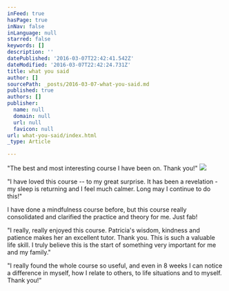 ```yaml
---
inFeed: true
hasPage: true
inNav: false
inLanguage: null
starred: false
keywords: []
description: ''
datePublished: '2016-03-07T22:42:41.542Z'
dateModified: '2016-03-07T22:42:24.731Z'
title: what you said
author: []
sourcePath: _posts/2016-03-07-what-you-said.md
published: true
authors: []
publisher:
  name: null
  domain: null
  url: null
  favicon: null
url: what-you-said/index.html
_type: Article

---
```

"The best and most interesting course I have been on. Thank you!"
![](https://s3-us-west-2.amazonaws.com/the-grid-img/p/798893dc1ea42e39f5e2ba38d149666985684f0d.jpg)

"I have loved this course -- to my great surprise. It has been
a revelation - my sleep is returning and I feel much calmer. Long may I continue
to do this!"

I have done a mindfulness course before, but this course
really consolidated and clarified the practice and theory for me. Just fab!

"I really, really enjoyed this course. Patricia's wisdom, kindness and patience makes her an excellent tutor. Thank you. This is such a valuable life skill. I truly believe this is the start of something very important for me and my family."

"I really found the whole course so useful, and even in 8
weeks I can notice a difference in myself, how I relate to others, to life
situations and to myself. Thank you!"